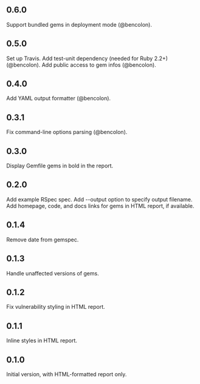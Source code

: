 ## 0.6.0
Support bundled gems in deployment mode (@bencolon).
## 0.5.0
Set up Travis.
Add test-unit dependency (needed for Ruby 2.2+) (@bencolon).
Add public access to gem infos (@bencolon).
## 0.4.0
Add YAML output formatter (@bencolon).
## 0.3.1
Fix command-line options parsing (@bencolon).
## 0.3.0
Display Gemfile gems in bold in the report.
## 0.2.0
Add example RSpec spec.
Add --output option to specify output filename.
Add homepage, code, and docs links for gems in HTML report, if available.
## 0.1.4
Remove date from gemspec.
## 0.1.3
Handle unaffected versions of gems.
## 0.1.2
Fix vulnerability styling in HTML report.
## 0.1.1
Inline styles in HTML report.
## 0.1.0
Initial version, with HTML-formatted report only.
